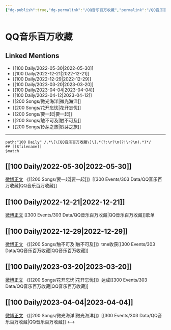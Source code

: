 ```yaml
---
{"dg-publish":true,"dg-permalink":"/QQ音乐百万收藏","permalink":"/QQ音乐百万收藏/","created":"2022-12-04T21:46:45.000+08:00","updated":"2023-04-10T16:45:51.000+08:00"}
---
```


# QQ音乐百万收藏

## Linked Mentions
- [[100 Daily/2022-05-30\|2022-05-30]]
- [[100 Daily/2022-12-21\|2022-12-21]]
- [[100 Daily/2022-12-29\|2022-12-29]]
- [[100 Daily/2023-03-20\|2023-03-20]]
- [[100 Daily/2023-04-04\|2023-04-04]]
- [[100 Daily/2023-04-12\|2023-04-12]]
- [[200 Songs/微光海洋\|微光海洋]]
- [[200 Songs/花开忘忧\|花开忘忧]]
- [[200 Songs/要一起\|要一起]]
- [[200 Songs/触不可及\|触不可及]]
- [[200 Songs/铃芽之旅\|铃芽之旅]]


---

```expander
path:"100 Daily" /.*\[\[QQ音乐百万收藏\]\].*(?:\r?\n(?!\r?\n).*)*/
## [[$filename]]
$match
```
## [[100 Daily/2022-05-30\|2022-05-30]]
[微博正文](https://m.weibo.cn/2169129705/4774892769904034) 《[[200 Songs/要一起\|要一起]]》[[300 Events/303 Data/QQ音乐百万收藏\|QQ音乐百万收藏]]
## [[100 Daily/2022-12-21\|2022-12-21]]
[微博正文](https://weibo.com/detail/4849130138243839) [[300 Events/303 Data/QQ音乐百万收藏\|QQ音乐百万收藏]]歌单
## [[100 Daily/2022-12-29\|2022-12-29]]
[微博正文](https://m.weibo.cn/6355984955/4852053833422659) 《[[200 Songs/触不可及\|触不可及]]》tme收获[[300 Events/303 Data/QQ音乐百万收藏\|QQ音乐百万收藏]]
## [[100 Daily/2023-03-20\|2023-03-20]]
[微博正文](https://weibo.com/2169129705/4881415881359877) 《[[200 Songs/花开忘忧\|花开忘忧]]》达成[[300 Events/303 Data/QQ音乐百万收藏\|QQ音乐百万收藏]]

## [[100 Daily/2023-04-04\|2023-04-04]]
[微博正文](https://weibo.com/6873575859/Knn9GB5cg) 《[[200 Songs/微光海洋\|微光海洋]]》[[300 Events/303 Data/QQ音乐百万收藏\|QQ音乐百万收藏]]
<-->